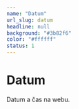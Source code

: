 ```yaml
---
name: "Datum"
url_slug: datum
headline: null
background: "#3b82f6"
color: "#ffffff"
status: 1
---
```


# Datum

Datum a čas na webu.
